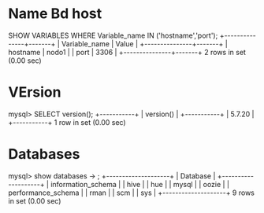 # Name Bd host
 SHOW VARIABLES WHERE Variable_name IN ('hostname','port');
+---------------+-------+
| Variable_name | Value |
+---------------+-------+
| hostname      | nodo1 |
| port          | 3306  |
+---------------+-------+
2 rows in set (0.00 sec)

# VErsion
mysql> SELECT version();
+-----------+
| version() |
+-----------+
| 5.7.20    |
+-----------+
1 row in set (0.00 sec)
# Databases

mysql> show databases
    -> ;
+--------------------+
| Database           |
+--------------------+
| information_schema |
| hive               |
| hue                |
| mysql              |
| oozie              |
| performance_schema |
| rman               |
| scm                |
| sys                |
+--------------------+
9 rows in set (0.00 sec)
